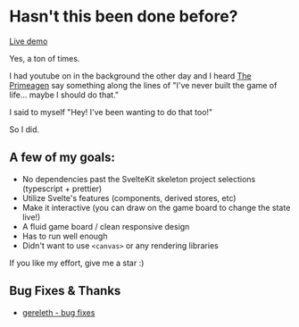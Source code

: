 Hasn't this been done before?
=============================

[Live demo](https://life.jovianmoon.io)

Yes, a ton of times.

I had youtube on in the background the other day and I heard [The Primeagen](https://twitter.com/ThePrimeagen) say something along the lines of "I've never built the game of life... maybe I should do that."

I said to myself "Hey! I've been wanting to do that too!"

So I did.

A few of my goals:
------------------

*   No dependencies past the SvelteKit skeleton project selections (typescript + prettier)
*   Utilize Svelte's features (components, derived stores, etc)
*   Make it interactive (you can draw on the game board to change the state live!)
*   A fluid game board / clean responsive design
*   Has to run well enough
*   Didn't want to use `<canvas>` or any rendering libraries

If you like my effort, give me a star :)

Bug Fixes & Thanks
------------------
*    [gereleth - bug fixes](https://github.com/gereleth)